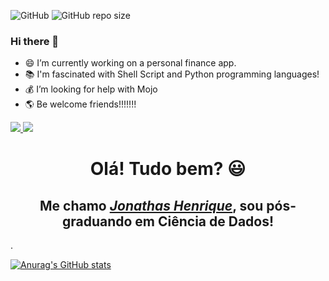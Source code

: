 ![GitHub](https://img.shields.io/github/license/jonathashenrique7/jonathashenrique7) ![GitHub repo size](https://img.shields.io/github/repo-size/jonathashenrique7/jonathashenrique7)

### Hi there 👋 #### 

-  😄 I’m currently working on a personal finance app.
-  📚 I'm fascinated with Shell Script and Python programming languages!
-  💰 I’m looking for help with Mojo 
-  🌎 Be welcome friends!!!!!!!


  <a href="https://www.instagram.com/grinn7code/" target="_blank">
    <img src="https://img.shields.io/badge/-Instagram-%340F63?style=for-the-badge&logo=instagram&logoColor=white" target="_blank">
  </a>
  <a href="https://t.me/JonathasPocidonio" target="_blank">
    <img src="https://img.shields.io/badge/-Telegram-%FF0000?style=for-the-badge&logo=telegram&logoColor=white" target="_blank">
  </a>

<div>
  <h1 align="center">Olá! Tudo bem? 😃️</h1>
  <h2 align="center">Me chamo <a href="https://www.linkedin.com/in/jonathas-henrique-pocidonio-2256b3245/"><i>Jonathas Henrique</i></a>, sou pós-graduando em Ciência de Dados!</h2>.
</div>

[![Anurag's GitHub stats](https://github-readme-stats.vercel.app/api?username=jonathashenrique7)](https://github.com/anuraghazra/github-readme-stats)

